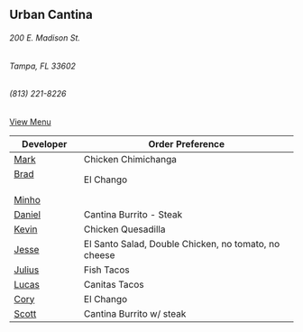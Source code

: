## Urban Cantina
###### 200 E. Madison St.
###### Tampa, FL 33602
###### (813) 221-8226

[View Menu](https://store7.geomerx.com/urbancantina/index.cfm?fuseaction=category&categoryID=1)



Developer     | Order Preference
--------------|---------------------
[Mark](http://github.com/mark-smithtb)              | Chicken Chimichanga
[Brad](https://github.com/bself)                    | El Chango
[Minho](https://github.com/minhochoi)               | 
[Daniel](https://github.come/dtartaglia)            | Cantina Burrito - Steak
[Kevin]()                                           | Chicken Quesadilla
[Jesse](https://github.com/jessecurry)              | El Santo Salad, Double Chicken, no tomato, no cheese
[Julius](https://github.com/jbzozowski)             | Fish Tacos
[Lucas]()                                           | Canitas Tacos
[Cory]()                                            | El Chango
[Scott]()                                           | Cantina Burrito w/ steak
